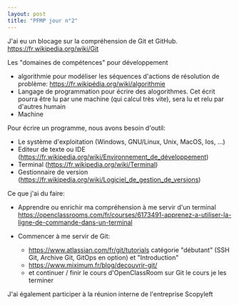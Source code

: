 ```yaml
--- 
layout: post
title: "PFMP jour n°2"
--- 
```


J'ai eu un blocage sur la compréhension de Git et GitHub.
https://fr.wikipedia.org/wiki/Git

Les "domaines de compétences" pour développement
- algorithmie pour modéliser les séquences d'actions de résolution de problème:
https://fr.wikipédia.org/wiki/algorithmie
- Langage de programmation pour écrire des alogorithmes.
Cet écrit pourra être lu par une machine (qui calcul très vite), sera lu et relu par d'autres humain
- Machine

Pour écrire un programme, nous avons besoin d'outil:
- Le système d'exploitation (Windows, GNU/Linux, Unix, MacOS, Ios, ...)
- Editeur de texte ou IDE
(https://fr.wikipedia.org/wiki/Environnement_de_développement)
- Terminal (https://fr.wikipedia.org/wiki/Terminal)
- Gestionnaire de version 
(https://fr.wikipedia.org/wiki/Logiciel_de_gestion_de_versions)

Ce que j'ai du faire:
- Apprendre ou enrichir ma compréhension à me servir d'un terminal
https://openclassrooms.com/fr/courses/6173491-apprenez-a-utiliser-la-ligne-de-commande-dans-un-terminal

- Commencer à me servir de Git: 
  - https://www.atlassian.com/fr/git/tutorials 
  catégorie "débutant" (SSH Git, Archive Git, GitOps en option) et "Introduction"
  - https://www.miximum.fr/blog/decouvrir-git/
  - et continuer / finir le cours d'OpenClassRoom sur Git 
    le cours je les terminer 

J'ai également participer à la réunion interne de l'entreprise Scopyleft
